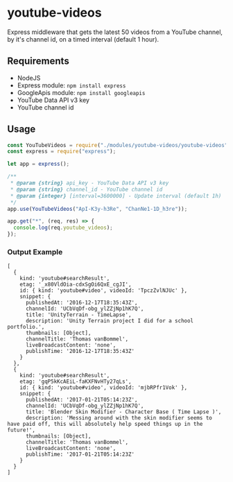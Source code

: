 # youtube-videos

Express middleware that gets the latest 50 videos from a YouTube channel, by it's channel id, on a timed interval (default 1 hour).

## Requirements

 - NodeJS
 - Express module: `npm install express`
 - GoogleApis module: `npm install googleapis`
 - YouTube Data API v3 key
 - YouTube channel id

## Usage

```js
const YouTubeVideos = require("./modules/youtube-videos/youtube-videos");
const express = require("express");

let app = express();

/**
 * @param {string} api_key - YouTube Data API v3 key
 * @param {string} channel_id - YouTube channel id
 * @param {integer} [interval=3600000] - Update interval (default 1h)
 */
app.use(YouTubeVideos("ApI-K3y-h3Re", "ChanNe1-1D_h3re"));

app.get("*", (req, res) => {
  console.log(req.youtube_videos);
});
```

### Output Example

```
[
  {
    kind: 'youtube#searchResult',
    etag: '_x80VldOia-cdxSgOi6QxE_cgJI',
    id: { kind: 'youtube#video', videoId: 'TpczZvlNJUc' },
    snippet: {
      publishedAt: '2016-12-17T18:35:43Z',
      channelId: 'UCbVqDf-obg_ylZZjNp1hK7Q',
      title: 'UnityTerrain - TimeLapse',
      description: 'Unity Terrain project I did for a school portfolio.',
      thumbnails: [Object],
      channelTitle: 'Thomas vanBommel',
      liveBroadcastContent: 'none',
      publishTime: '2016-12-17T18:35:43Z'
    }
  },
  {
    kind: 'youtube#searchResult',
    etag: 'gqP5kKcAEiL-faKXFNvHTy27qLs',
    id: { kind: 'youtube#video', videoId: 'mjbRPfr1Vok' },
    snippet: {
      publishedAt: '2017-01-21T05:14:23Z',
      channelId: 'UCbVqDf-obg_ylZZjNp1hK7Q',
      title: 'Blender Skin Modifier - Character Base ( Time Lapse )',
      description: 'Messing around with the skin modifier seems to have paid off, this will absolutely help speed things up in the future!',
      thumbnails: [Object],
      channelTitle: 'Thomas vanBommel',
      liveBroadcastContent: 'none',
      publishTime: '2017-01-21T05:14:23Z'
    }
  }
]

```
